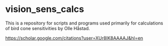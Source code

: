 # vision_sens_calcs

This is a repository for scripts and programs used primarily for calculations of bird cone sensitivities by Olle Håstad.

https://scholar.google.com/citations?user=XUr8IK8AAAAJ&hl=en
